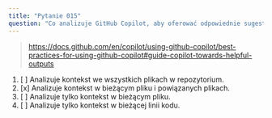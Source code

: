 ```yaml
---
title: "Pytanie 015"
question: "Co analizuje GitHub Copilot, aby oferować odpowiednie sugestie podczas tworzenia nowego kodu?"
---
```



> https://docs.github.com/en/copilot/using-github-copilot/best-practices-for-using-github-copilot#guide-copilot-towards-helpful-outputs
1. [ ] Analizuje kontekst we wszystkich plikach w repozytorium.
1. [x] Analizuje kontekst w bieżącym pliku i powiązanych plikach.
1. [ ] Analizuje tylko kontekst w bieżącym pliku.
1. [ ] Analizuje tylko kontekst w bieżącej linii kodu.
